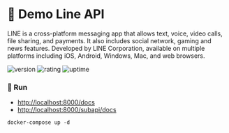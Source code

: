 # 🎉 Demo Line API

LINE is a cross-platform messaging app that allows text, voice, video calls, file sharing, and payments. It also includes social network, gaming and news features. Developed by LINE Corporation, available on multiple platforms including iOS, Android, Windows, Mac, and web browsers.

![version](https://img.shields.io/badge/version-1.0-blue)
![rating](https://img.shields.io/badge/rating-★★★★★-yellow)
![uptime](https://img.shields.io/badge/uptime-100%25-brightgreen)

### 🥈 Run

- [http://localhost:8000/docs](http://localhost:8000/docs)
- [http://localhost:8000/subapi/docs](http://localhost:8000/subapi/docs)

```shell
docker-compose up -d
```
